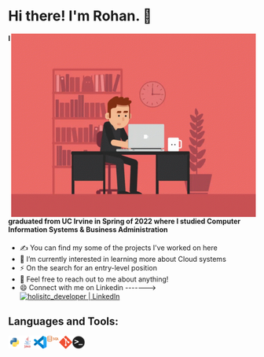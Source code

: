 # Hi there!    I'm Rohan.    👋


<img align="right" alt="GIF" src="https://github.com/rohansankhla/rohansankhla/blob/main/laptop-office.gif" width="498" height="373" />


#### I graduated from UC Irvine in Spring of 2022 where I studied Computer Information Systems & Business Administration


- ✍ You can find my some of the projects I've worked on here
- 🔭 I’m currently interested in learning more about Cloud systems
- ⚡ On the search for an entry-level position
- 💬 Feel free to reach out to me about anything!
- 😄 Connect with me on Linkedin      ------->     [<img align="center" alt="holisitc_developer | LinkedIn" width="22px" src="https://cdn.jsdelivr.net/npm/simple-icons@v3/icons/linkedin.svg" />][linkedin]


## Languages and Tools:

<img align="left" alt="python" width="26px" src="https://raw.githubusercontent.com/github/explore/80688e429a7d4ef2fca1e82350fe8e3517d3494d/topics/python/python.png" />
<img align="left" alt="java" width="26px" src="https://github.com/rohansankhla/rohansankhla/blob/main/java-logo-png-transparent.png" />
<img align="left" alt="Visual Studio Code" width="26px" src="https://raw.githubusercontent.com/github/explore/80688e429a7d4ef2fca1e82350fe8e3517d3494d/topics/visual-studio-code/visual-studio-code.png" />
<img align="left" alt="SQL" width="26px" src="https://github.com/rohansankhla/rohansankhla/blob/main/Sql_data_base_with_logo.png" />
<img align="left" alt="Git" width="26px" src="https://github.com/rohansankhla/rohansankhla/blob/main/Git-Icon-1788C.png" />
<img align="left" alt="Terminal" width="26px" src="https://raw.githubusercontent.com/github/explore/80688e429a7d4ef2fca1e82350fe8e3517d3494d/topics/terminal/terminal.png" />


[linkedin]: https://linkedin.com/in/rohansankhla
<!--
**--

